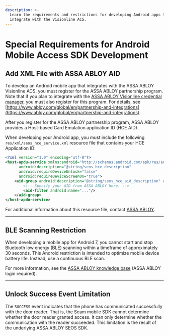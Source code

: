 ```yaml
---
description: >-
  Learn the requirements and restrictions for developing Android apps that
  integrate with the Visionline ACS.
---
```


# Special Requirements for Android Mobile Access SDK Development

## Add XML File with ASSA ABLOY AID

To develop an Android mobile app that integrates with the ASSA ABLOY Visionline ACS, you must register for the ASSA ABLOY partnership program. Note that if you plan to integrate with the [ASSA ABLOY Visionline credential manager](../assa-abloy-credential-services-credential-manager.md), you must also register for this program. For details, see [https://www.abloy.com/global/en/partnership-and-integrations](https://www.abloy.com/global/en/partnership-and-integrations).

After you register for the ASSA ABLOY partnership program, ASSA ABLOY provides a Host-based Card Emulation application ID (HCE AID).

When developing your Android app, you must include the following `res/xml/seos_hce_service.xml` resource file that contains your HCE Application ID:

```xml
<?xml version="1.0" encoding="utf-8"?>
<host-apdu-service xmlns:android="http://schemas.android.com/apk/res/android"
      android:description="@string/seos_hce_description"
      android:requireDeviceUnlock="false"
      android:requireDeviceScreenOn="true">
    <aid-group android:description="@string/seos_hce_aid_description" android:category="other">
        <!-- Specify your AID from ASSA ABLOY here. -->
        <aid-filter android:name="..."/>
    </aid-group>
</host-apdu-service>
```

For additional information about this resource file, contact [ASSA ABLOY](https://www.abloy.com/global/en/partnership-and-integrations#gw-group-text-and-media-eabfaa4827).

***

## BLE Scanning Restriction

When developing a mobile app for Android 7, you cannot start and stop Bluetooth low energy (BLE) scanning within a timeframe of approximately 30 seconds. This Android restriction is intended to optimize mobile device battery life. Instead, use a continuous BLE scan.

For more information, see the [ASSA ABLOY knowledge base](https://my.assaabloyglobalsolutions.com/tpp?id=kb_article_view\&sys_kb_id=a42f98e8db340450812df3b31d9619b1) (ASSA ABLOY login required).

***

## Unlock Success Event Limitation

The `SUCCESS` event indicates that the phone has communicated successfully with the door reader. That is, the Seam mobile SDK cannot determine whether the door reader granted access. It can only determine whether the communication with the reader succeeded. This limitation is the result of the underlying ASSA ABLOY SEOS SDK.
